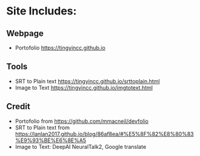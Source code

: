 # Site Includes:
## Webpage
- Portofolio https://tingyincc.github.io
## Tools
- SRT to Plain text https://tingyincc.github.io/srttoplain.html
- Image to Text https://tingyincc.github.io/imgtotext.html
## Credit
- Portofolio from https://github.com/mmacneil/devfolio
- SRT to Plain text from https://lanlan2017.github.io/blog/86af8ea/#%E5%8F%82%E8%80%83%E9%93%BE%E6%8E%A5
- Image to Text: DeepAI NeuralTalk2, Google translate
